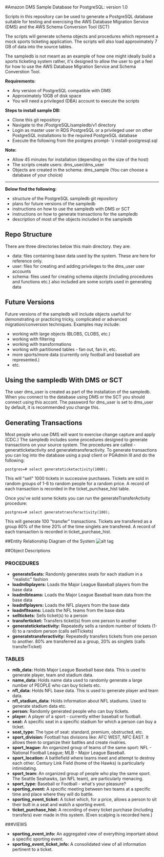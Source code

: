 #Amazon DMS Sample Database for PostgreSQL: version 1.0

Scripts in this repository can be used to generate a PostgreSQL database suitable for testing and exercising
the AWS Database Migration Service (DMS) and the AWS Schema Conversion Tool (SCT)

The scripts will generate schema objects and procedures which represent a mock sports  ticketing application.
The scripts will also load approximately 7 GB of data into the source tables.

The sampledb is not meant as an example of how one might ideally build a sports ticketing system rather,
it's designed to allow the user to get a feel for how to use the AWS Database Migration Service and Schema Converstion Tool.

**Requirements:**
* Any version of PostgreSQL compatible with DMS
* Approximately 10GB of disk space
* You will need a privileged (DBA) account to execute the scripts

**Steps to install sample DB:**
* Clone this git repository
* Navigate to the /PostgreSQL/sampledb/v1 directory
* Login as master user in RDS PostgreSQL or a privileged user on other PostgreSQL installations to the required PostgreSQL database
* Execute the following from the postgres prompt- 
\i install-postgresql.sql 

**Note:**
* Allow 45 minutes for installation (depending on the size of the host)
* The scripts create users: dms_user/dms_user
* Objects are created in the schema: dms_sample (You can choose a database of your choice)


------------------------------------------------------------------------------------------------------------------------
<b>Below find the following:</b>
 * structure of the PostgreSQL sampledb git repository
 * plans for future versions of the sampledb
 * instructions on how to use the sampledb with DMS or SCT
 * instructions on how to generate transactions for the sampledb
 * description of most of the objects included in the sampledb

## Repo Structure
There are three directories below this main directory. they are:
* data: files containing base data used by the system. These are here for reference only.
* user: files for creating and adding privileges to the dms_user user accounts
* schema: files used for creating schema objects (including procedures and functions etc.) also included are some scripts used in generating data

## Future Versions
Future versions of the sampledb will include objects usefull for demonstrating or practicing tricky, complicated or advanced migration/conversion techniques. Examples may include:
* working with large objects (BLOBS, CLOBS, etc.)
* working with filtering
* working with transformations
* working with partitioned tables - fan out, fan in, etc.
* more sports/more data (currently only football and baseball are represented.)
* etc.

## Using the sampledb With DMS or SCT
The user dms_user is created as part of the installation of the sampledb. When you connect to the database using DMS or the SCT you should connect using this accont. The password for dms_user is set to dms_user by default, it is recommended you change this.

## Generating Transactions 
Most people who use DMS will want to exercise change capture and apply (CDC.) The sampledb includes some procedures designed to generate transactions on your source system. The procedures are called - generatticketactivity and generatetransferactivity. To generate transactions you can log into the database using a psql client or PGAdmin III and do the following:

```
postgres=# select generateticketactivity(1000);
```

This will "sell" 1000 tickets in successive purchases. Tickets are sold in random groups of 1-6 to random people for a random price. A record of each transaction is recorded in the ticket_purchase_hist table.

 Once you've sold some tickets you can run the generateTransferActivity procedure:

```
postgres=# select generatetransferactivity(100);
````

This will generate 100 "transfer" transactions. Tickets are transfered as a group 80% of the time 20% of the time singlets are transfered. A record of each transaction is recorded in ticket_purchase_hist.

##Entity Relationship Diagram of the System
![alt tag](/images/sampledb.jpg)

##Object Descriptions
### PROCEDURES
* **generateSeats:** Randomly generates seats for each stadium in a "realistic" fashion
* **loadmlbplayers:** Loads the Major League Baseball players from the base data
* **loadmlbteams:** Loads the Major League Baseball team data from the base data
* **loadnflplayers:** Loads the NFL players from the base data
* **loadnflteams:** Loads the NFL teams from the base data
* **selltickets:** Sells ticket(s) to a person
* **transferticket:** Transfers ticket(s) from one person to another
* **generateticketactivity:** Repeatedly sells a random number of tickets (1-6) to a random person (calls sellTickets)
* **generatetransferactivity:** Repeatedly transfers tickets from one person to another. 80% are transferred as a group, 20% as singlets (calls transferTicket)

### TABLES
* **mlb_data:** Holds Major League Baseball base data. This is used to generate player, team and stadium data.
* **name_data:** Holds name data used to randomly generate a large number of PEOPLE who can buy tickets etc.
* **nfl_data:** Holds NFL base data. This is used to generate player and team data.
* **nfl_stadium_data:** Holds information about NFL stadiums. Used to generate stadium data etc.
* **person:** Randomly generated people who can buy tickets.
* **player:** A player of a sport - currently either baseball or football.
* **seat:** A specific seat in a specific stadium for which a person can buy a ticket.
* **seat_type:** The type of seat: standard, premium, obstructed, etc.
* **sport_division:** Football has divisions like: AFC WEST, NFC EAST. It allows them to organize their battles and create rivalries.
* **sport_league:** An organized group of teams of the same sport: NFL - National Football League; MLB - Major League Baseball.
* **sport_location:** A battlefield where teams meet and attempt to destroy each other. Century Link Field (home of the Hawks) is particularly intimidating.
* **sport_team:** An organized group of people who play the same sport. The Seattle Seahawks, (an NFL team), are particularly menacing.
* **sport_type:** Baseball or Football - what's your pleasure?
* **sporting_event:** A specific meeting between two teams at a specific time and place where they will do battle.
* **sporting_event_ticket:** A ticket which, for a price, allows a person to sit their butt in a seat and watch a sporting event.
* **ticket_purchase_hist:** A recording of every ticket purchase (including transfers) ever made in this system. (Even scalping is recorded here.)

###VIEWS
* **sporting_event_info:** An aggregated view of everything important about a specific sporting event.
* **sporting_event_ticket_info:** A consolidated view of all information pertinent to a ticket.
